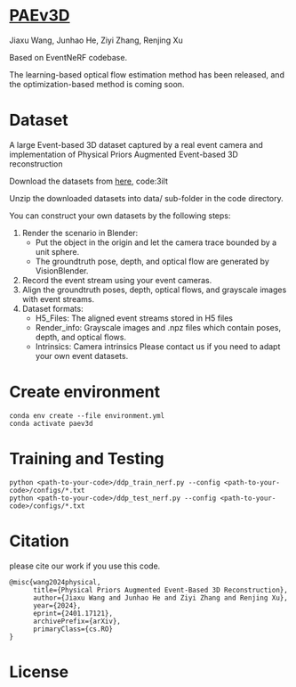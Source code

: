 # [PAEv3D](https://arxiv.org/abs/2401.17121)
Jiaxu Wang, Junhao He, Ziyi Zhang, Renjing Xu

Based on EventNeRF codebase.

The learning-based optical flow estimation method has been released, and the optimization-based method is coming soon.

# Dataset

A large Event-based 3D dataset captured by a real event camera and implementation of Physical Priors Augmented Event-based 3D reconstruction

Download the datasets from [here](https://pan.baidu.com/s/1EuR-l_b_g-j_Du6dOxtZEg?pwd=3ilt ), code:3ilt

Unzip the downloaded datasets into data/ sub-folder in the code directory.

You can construct your own datasets by the following steps:

1. Render the scenario in Blender:
    - Put the object in the origin and let the camera trace bounded by a unit sphere.
    - The groundtruth pose, depth, and optical flow are generated by VisionBlender. 
2. Record the event stream using your event cameras.
3. Align the groundtruth poses, depth, optical flows, and grayscale images with event streams.
4. Dataset formats:
    - H5_Files: The aligned event streams stored in H5 files
    - Render_info: Grayscale images and .npz files which contain poses, depth, and optical flows.
    - Intrinsics: Camera intrinsics
Please contact us if you need to adapt your own event datasets.

# Create environment
```
conda env create --file environment.yml
conda activate paev3d
```

# Training and Testing
```
python <path-to-your-code>/ddp_train_nerf.py --config <path-to-your-code>/configs/*.txt
python <path-to-your-code>/ddp_test_nerf.py --config <path-to-your-code>/configs/*.txt
```

# Citation

please cite our work if you use this code.

```
@misc{wang2024physical,
      title={Physical Priors Augmented Event-Based 3D Reconstruction}, 
      author={Jiaxu Wang and Junhao He and Ziyi Zhang and Renjing Xu},
      year={2024},
      eprint={2401.17121},
      archivePrefix={arXiv},
      primaryClass={cs.RO}
}
```

# License
